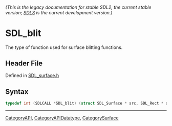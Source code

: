 ###### (This is the legacy documentation for stable SDL2, the current stable version; [SDL3](https://wiki.libsdl.org/SDL3/) is the current development version.)
# SDL_blit

The type of function used for surface blitting functions.

## Header File

Defined in [SDL_surface.h](https://github.com/libsdl-org/SDL/blob/SDL2/include/SDL_surface.h)

## Syntax

```c
typedef int (SDLCALL *SDL_blit) (struct SDL_Surface * src, SDL_Rect * srcrect, struct SDL_Surface * dst, SDL_Rect * dstrect);
```

----
[CategoryAPI](CategoryAPI), [CategoryAPIDatatype](CategoryAPIDatatype), [CategorySurface](CategorySurface)

